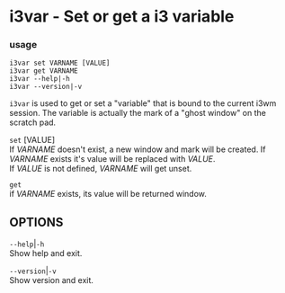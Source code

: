 # i3var - Set or get a i3 variable 

### usage

```text
i3var set VARNAME [VALUE]
i3var get VARNAME
i3var --help|-h
i3var --version|-v
```

`i3var` is used to get or set a "variable" that is bound to
the current i3wm session.  The variable is actually the mark
of a "ghost window" on the scratch pad.

`set`  \[VALUE\]  
If *VARNAME* doesn't exist, a new window and mark will be
created.  If *VARNAME* exists it's value will be replaced
with *VALUE*.  
If *VALUE* is not defined,  *VARNAME* will get unset.  

`get`  
if *VARNAME* exists,  its value will be returned window.  


OPTIONS
-------

`--help`|`-h`  
Show help and exit.

`--version`|`-v`  
Show version and exit.



